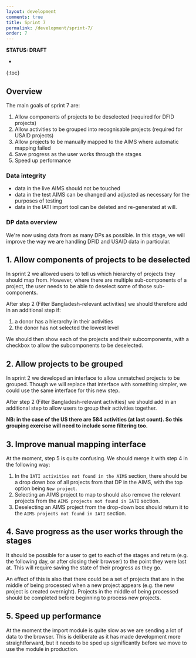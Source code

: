 ```yaml
---
layout: development
comments: true
title: Sprint 7
permalink: /development/sprint-7/
order: 7
---
```


**STATUS: DRAFT**

* 
{:toc}

## Overview

The main goals of sprint 7 are:

1. Allow components of projects to be deselected (required for DFID projects)
2. Allow activities to be grouped into recognisable projects (required for USAID projects)
3. Allow projects to be manually mapped to the AIMS where automatic mapping failed
4. Save progress as the user works through the stages
5. Speed up performance

### Data integrity

* data in the live AIMS should not be touched
* data in the test AIMS can be changed and adjusted as necessary for the purposes of testing
* data in the IATI import tool can be deleted and re-generated at will.

### DP data overview

We're now using data from as many DPs as possible. In this stage, we will improve the way we are handling DFID and USAID data in particular.

## 1. Allow components of projects to be deselected

In sprint 2 we allowed users to tell us which hierarchy of projects they should map from. However, where there are multiple sub-components of a project, the user needs to be able to deselect some of those sub-components.

After step 2 (Filter Bangladesh-relevant activities) we should therefore add in an additional step if:

1. a donor has a hierarchy in their activities
2. the donor has not selected the lowest level

We should then show each of the projects and their subcomponents, with a checkbox to allow the subcomponents to be deselected.

## 2. Allow projects to be grouped

In sprint 2 we developed an interface to allow unmatched projects to be grouped. Though we will replace that interface with something simpler, we could use the same interface for this new step.

After step 2 (Filter Bangladesh-relevant activities) we should add in an additional step to allow users to group their activities together.

**NB: in the case of the US there are 584 activities (at last count). So this grouping exercise will need to include some filtering too.**

## 3. Improve manual mapping interface

At the moment, step 5 is quite confusing. We should merge it with step 4 in the following way:

1. In the `IATI activities not found in the AIMS` section, there should be a drop down box of all projects from that DP in the AIMS, with the top option being `New project`. 
2. Selecting an AIMS project to map to should also remove the relevant projects from the `AIMS projects not found in IATI` section.
3. Deselecting an AIMS project from the drop-down box should return it to the `AIMS projects not found in IATI` section.

## 4. Save progress as the user works through the stages

It should be possible for a user to get to each of the stages and return (e.g. the following day, or after closing their browser) to the point they were last at. This will require saving the state of their progress as they go.

An effect of this is also that there could be a set of projects that are in the middle of being processed when a new project appears (e.g. the new project is created overnight). Projects in the middle of being processed should be completed before beginning to process new projects.

## 5. Speed up performance

At the moment the import module is quite slow as we are sending a lot of data to the browser. This is deliberate as it has made development more straightforward, but it needs to be sped up significantly before we move to use the module in production.
